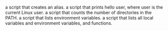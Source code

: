  a script that creates an alias.
 a script that prints hello user, where user is the current Linux user.
  a script that counts the number of directories in the PATH.
 a script that lists environment variables.
 a script that lists all local variables and environment variables, and functions. 
